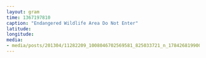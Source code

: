 ```yaml
---
layout: gram
time: 1367197810
caption: "Endangered Wildlife Area Do Not Enter"
latitude: 
longitude: 
media:
- media/posts/201304/11282209_1008046702569581_825033721_n_17842681990000351.jpg
---
```

